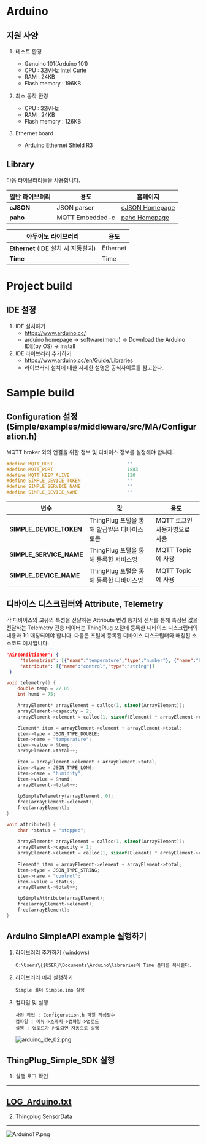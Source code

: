 Arduino
===

지원 사양
---
1. 테스트 환경
	+ Genuino 101(Arduino 101) 
	+ CPU : 32MHz Intel Curie
	+ RAM : 24KB
	+ Flash memory : 196KB

2. 최소 동작 환경
	+ CPU : 32MHz
	+ RAM : 24KB
	+ Flash memory : 126KB
	
3. Ethernet board
	+ Arduino Ethernet Shield R3

Library
---
다음 라이브러리들을 사용합니다.

일반 라이브러리 | 용도 | 홈페이지
------------ | ------------- | -------------
__cJSON__ | JSON parser | [cJSON Homepage](https://github.com/DaveGamble/cJSON)
__paho__ | MQTT Embedded-c | [paho Homepage](https://eclipse.org/paho/)

아두이노 라이브러리 | 용도 
------------ | -------------
__Ethernet__ (IDE 설치 시 자동설치) | Ethernet 
__Time__ | Time

Project build
===

IDE 설정
---
1. IDE 설치하기
	+ https://www.arduino.cc/
	+ arduino homepage -> software(menu) -> Download the Arduino IDE(by OS) -> install
2. IDE 라이브러리 추가하기
	+ https://www.arduino.cc/en/Guide/Libraries
	+ 라이브러리 설치에 대한 자세한 설명은 공식사이트를 참고한다.

Sample build
===

Configuration 설정(Simple/examples/middleware/src/MA/Configuration.h)
---
MQTT broker 와의 연결을 위한 정보 및 디바이스 정보를 설정해야 합니다.
```c
#define MQTT_HOST                           ""
#define MQTT_PORT                           1883					
#define MQTT_KEEP_ALIVE                     120
#define SIMPLE_DEVICE_TOKEN                 ""
#define SIMPLE_SERVICE_NAME                 ""
#define SIMPLE_DEVICE_NAME                  ""
```

변수 | 값 | 용도 
------------ | ------------- | -------------
__SIMPLE_DEVICE_TOKEN__ | ThingPlug 포털을 통해 발급받은 디바이스 토큰 | MQTT 로그인 사용자명으로 사용
__SIMPLE_SERVICE_NAME__ | ThingPlug 포털을 통해 등록한 서비스명 | MQTT Topic 에 사용
__SIMPLE_DEVICE_NAME__ | ThingPlug 포털을 통해 등록한 디바이스명 | MQTT Topic 에 사용


디바이스 디스크립터와 Attribute, Telemetry
---
각 디바이스의 고유의 특성을 전달하는 Attribute 변경 통지와 센서를 통해 측정된 값을 전달하는 Telemetry 전송 데이터는 ThingPlug 포털에 등록한 디바이스 디스크립터의 내용과 1:1 매칭되어야 합니다.
다음은 포털에 등록된 디바이스 디스크립터와 매칭된 소스코드 예시입니다.

```json
"Airconditioner": {
     "telemetries": [{"name":"temperature","type":"number"}, {"name":"humidity","type":"int"}],
     "attribute": [{"name":"control","type":"string"}]
 }
```

```c
void telemetry() {
    double temp = 27.05;
    int humi = 75;

    ArrayElement* arrayElement = calloc(1, sizeof(ArrayElement));    
    arrayElement->capacity = 2;
    arrayElement->element = calloc(1, sizeof(Element) * arrayElement->capacity);

    Element* item = arrayElement->element + arrayElement->total;
    item->type = JSON_TYPE_DOUBLE;
    item->name = "temperature";	
    item->value = &temp;
    arrayElement->total++;

    item = arrayElement->element + arrayElement->total;
    item->type = JSON_TYPE_LONG;
    item->name = "humidity";
    item->value = &humi;
    arrayElement->total++;
    
    tpSimpleTelemetry(arrayElement, 0);
    free(arrayElement->element);
    free(arrayElement);
}

void attribute() {
    char *status = "stopped";
	
    ArrayElement* arrayElement = calloc(1, sizeof(ArrayElement));    
    arrayElement->capacity = 1;
    arrayElement->element = calloc(1, sizeof(Element) * arrayElement->capacity);
    
    Element* item = arrayElement->element + arrayElement->total;
    item->type = JSON_TYPE_STRING;
    item->name = "control";
    item->value = status;
    arrayElement->total++;

    tpSimpleAttribute(arrayElement);
    free(arrayElement->element);
    free(arrayElement);
}

```

Arduino SimpleAPI example 실행하기
---
1. 라이브러리 추가하기 (windows)

	```
	C:\Users\{$USER}\Documents\Arduino\libraries에 Time 폴더를 복사한다.
	```
	
2. 라이브러리 예제 실행하기 

	```
	Simple 폴더 Simple.ino 실행
	```
	
3. 컴파일 및 실행 

	```
	사전 작업 : Configuration.h 파일 작성필수
	컴파일 : 메뉴->스케치->컴파일->업로드
	실행 : 업로드가 완료되면 자동으로 실행
	```
	![arduino_ide_02.png](../images/arduino_ide_02.png)
	
	
ThingPlug_Simple_SDK 실행
---
1. 실행 로그 확인
---
[LOG_Arduino.txt](./LOG_Arduino.txt)
---
2. Thingplug SensorData
---
![ArduinoTP.png](../images/ArduinoTP.png)
